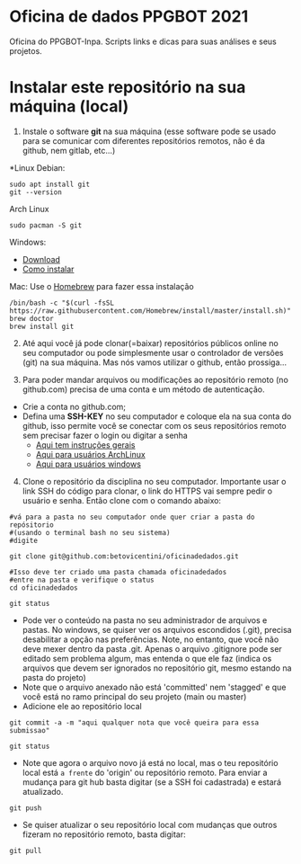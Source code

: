 # Oficina de dados PPGBOT 2021

Oficina do PPGBOT-Inpa. Scripts links e dicas para suas análises e seus projetos.

# Instalar este repositório na sua máquina (local)

1. Instale o software **git** na sua máquina (esse software pode se usado para se comunicar com diferentes repositórios remotos, não é da github, nem gitlab, etc...)

*Linux Debian:
```
sudo apt install git
git --version
```
Arch Linux
```
sudo pacman -S git
```
Windows:  
- [Download](https://git-scm.com/download/win)
- [Como instalar](https://phoenixnap.com/kb/how-to-install-git-windows)

Mac: Use o [Homebrew](https://brew.sh/) para fazer essa instalação
```
/bin/bash -c "$(curl -fsSL https://raw.githubusercontent.com/Homebrew/install/master/install.sh)"
brew doctor
brew install git
```

2. Até aqui você já pode clonar(=baixar) repositórios públicos online no seu computador ou pode simplesmente usar o controlador de versões (git) na sua máquina. Mas nós vamos utilizar o github, então prossiga...

3. Para poder mandar arquivos ou modificações ao repositório remoto (no github.com) precisa de uma conta e um método de autenticação.
  - Crie a conta no github.com;
  - Defina uma **SSH-KEY** no seu computador e coloque ela na sua conta do github, isso permite você se conectar com os seus repositórios remoto sem precisar fazer o login ou digitar a senha
    - [Aqui tem instruções gerais](https://docs.github.com/en/github/authenticating-to-github/testing-your-ssh-connection)
    - [Aqui para usuários ArchLinux](https://github.com/White-Oak/arch-setup-for-dummies/blob/master/setting-up-ssh-agent.md)
    -  [Aqui para usuários windows](https://phoenixnap.com/kb/generate-ssh-key-windows-10)

4. Clone o repositório da disciplina no seu computador. Importante usar o link SSH do código para clonar, o link do HTTPS vai sempre pedir o usuário e senha. Então clone com o comando abaixo:
```
#vá para a pasta no seu computador onde quer criar a pasta do repósitorio
#(usando o terminal bash no seu sistema)
#digite

git clone git@github.com:betovicentini/oficinadedados.git

#Isso deve ter criado uma pasta chamada oficinadedados
#entre na pasta e verifique o status
cd oficinadedados

git status

```
- Pode ver o conteúdo na pasta no seu administrador de arquivos e pastas. No windows, se quiser ver os arquivos escondidos (.git), precisa desabilitar a opção nas preferências. Note, no entanto, que você não deve mexer dentro da pasta .git. Apenas o arquivo .gitignore pode ser editado sem problema algum, mas entenda o que ele faz (indica os arquivos que devem ser ignorados no repositório git, mesmo estando na pasta do projeto)
- Note que o arquivo anexado não está 'committed'  nem 'stagged' e que você está no ramo principal do seu projeto (main ou master)
- Adicione ele ao repositório local
```
git commit -a -m "aqui qualquer nota que você queira para essa submissao"

git status

```
- Note que agora o arquivo novo já está no local, mas o teu repositório local está `a frente` do 'origin'  ou repositório remoto. Para enviar a mudança para git hub basta digitar (se a SSH foi cadastrada) e estará atualizado.

```
git push

```

- Se quiser atualizar o seu repositório local com mudanças que outros fizeram no repositório remoto, basta digitar:

```
git pull

```
